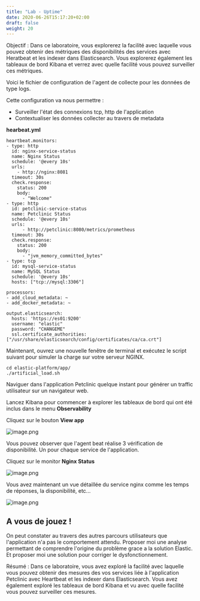 ```yaml
---
title: "Lab - Uptime"
date: 2020-06-26T15:17:20+02:00
draft: false
weight: 20
---
```


Objectif : Dans ce laboratoire, vous explorerez la facilité avec laquelle vous pouvez obtenir des métriques des disponibilités des services avec Heratbeat et les indexer dans Elasticsearch. Vous explorerez également les tableaux de bord Kibana et verrez avec quelle facilité vous pouvez surveiller ces métriques.


Voici le fichier de configuration de l'agent de collecte pour les données de type logs.

Cette configuration va nous permettre :
- Surveiller l'état des connexions tcp, http de l'application
- Contextualiser les données collecter au travers de metadata


**hearbeat.yml**

```
heartbeat.monitors:
- type: http
  id: nginx-service-status
  name: Nginx Status
  schedule: '@every 10s'
  urls:
    - http://nginx:8081
  timeout: 30s
  check.response:
    status: 200
    body:
      - "Welcome"
- type: http
  id: petclinic-service-status
  name: Petclinic Status
  schedule: '@every 10s'
  urls:
      - http://petclinic:8080/metrics/prometheus
  timeout: 30s
  check.response:
    status: 200
    body:
      - "jvm_memory_committed_bytes"
- type: tcp
  id: mysql-service-status
  name: MySQL Status
  schedule: '@every 10s'
  hosts: ["tcp://mysql:3306"]

processors:
- add_cloud_metadata: ~
- add_docker_metadata: ~

output.elasticsearch:
  hosts: 'https://es01:9200'
  username: "elastic"
  password: "CHANGEME"
  ssl.certificate_authorities: ["/usr/share/elasticsearch/config/certificates/ca/ca.crt"]
```

Maintenant, ouvrez une nouvelle fenêtre de terminal et exécutez le script suivant pour simuler la charge sur votre serveur NGINX.

```
cd elastic-platform/app/
./artificial_load.sh
```

Naviguer dans l'application Petclinic quelque instant pour générer un traffic utilisateur sur un navigateur web.

Lancez Kibana pour commencer à explorer les tableaux de bord qui ont été inclus dans le menu **Observability**

Cliquez sur le bouton **View app**

![image.png](/elastic-tutorial/images/attachments/debutant/observability_uptime.png)

Vous pouvez observer que l'agent beat réalise 3 vérification de disponibilité. Un pour chaque service de l'application.

Cliquez sur le monitor **Nginx Status**

![image.png](/elastic-tutorial/images/attachments/debutant/uptime_monitors.png)

Vous avez maintenant un vue détaillée du service nginx comme les temps de réponses, la disponibilité, etc...

![image.png](/elastic-tutorial/images/attachments/debutant/uptime_nginx_monitor.png)


## A vous de jouez !

On peut constater au travers des autres parcours utilisateurs que l'application n'a pas le comportement attendu. Proposer moi une analyse permettant de comprendre l'origine du problème grace a la solution Elastic.
Et proposer moi une solution pour corriger le dysfonctionnement.




Résumé : Dans ce laboratoire, vous avez exploré la facilité avec laquelle vous pouvez obtenir des mesures des vos services liée à l'application Petclinic avec Heartbeat et les indexer dans Elasticsearch. Vous avez également exploré les tableaux de bord Kibana et vu avec quelle facilité vous pouvez surveiller ces mesures.

